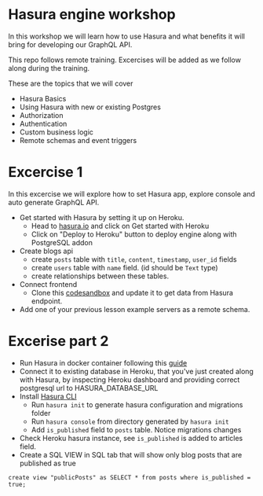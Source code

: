 # Hasura engine workshop

In this workshop we will learn how to use Hasura and what benefits it will bring for developing our GraphQL API.

This repo follows remote training. Excercises will be added as we follow along during the training. 

These are the topics that we will cover
- Hasura Basics
- Using Hasura with new or existing Postgres
- Authorization
- Authentication
- Custom business logic
- Remote schemas and event triggers

# Excercise 1

In this excercise we will explore how to set Hasura app, explore console and auto generate GraphQL API. 

- Get started with Hasura by setting it up on Heroku. 
  - Head to [hasura.io](https://hasura.io) and click on Get started with Heroku
  - Click on "Deploy to Heroku" button to deploy engine along with PostgreSQL addon
- Create blogs api
  - create `posts` table with `title`, `content`, `timestamp`, `user_id` fields
  - create `users` table with `name` field. (id should be `Text` type)
  - create relationships between these tables. 
- Connect frontend
  - Clone this [codesandbox](https://codesandbox.io/s/hasura-workshop-excercise3-5bo4g) and update it to get data from Hasura endpoint. 
- Add one of your previous lesson example servers as a remote schema.

# Excerise part 2

- Run Hasura in docker container following this [guide](https://hasura.io/docs/1.0/graphql/manual/deployment/docker/index.html)
- Connect it to existing database in Heroku, that you've just created along with Hasura, 
by inspecting Heroku dashboard and providing correct postgresql url to HASURA_DATABASE_URL
- Install [Hasura CLI](https://hasura.io/docs/1.0/graphql/manual/hasura-cli/hasura.html#hasura)
  - Run `hasura init` to generate hasura configuration and migrations folder
  - Run `hasura console` from directory generated by `hasura init`
  - Add `is_published` field to `posts` table. Notice migrations changes
- Check Heroku hasura instance, see `is_published` is added to articles field. 
- Create a SQL VIEW in SQL tab that will show only blog posts that are published as true
```
create view "publicPosts" as SELECT * from posts where is_published = true;
```
